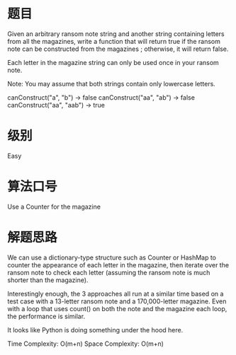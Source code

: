 # 题目
Given an arbitrary ransom note string and another string containing letters from all the magazines, write a function that will return true if the ransom note can be constructed from the magazines ; otherwise, it will return false.

Each letter in the magazine string can only be used once in your ransom note.

Note:
You may assume that both strings contain only lowercase letters.

canConstruct("a", "b") -> false
canConstruct("aa", "ab") -> false
canConstruct("aa", "aab") -> true

# 级别 
Easy

# 算法口号
Use a Counter for the magazine

# 解题思路
We can use a dictionary-type structure such as Counter or HashMap to counter the appearance of each letter in the magazine, then iterate over the ransom note to check each letter (assuming the ransom note is much shorter than the magazine).  

Interestingly enough, the 3 approaches all run at a similar time based on a test case with a 13-letter ransom note and a 170,000-letter magazine. Even with a loop that uses count() on both the note and the magazine each loop, the performance is similar.  

It looks like Python is doing something under the hood here.

Time Complexity: O(m+n)
Space Complexity: O(m+n)